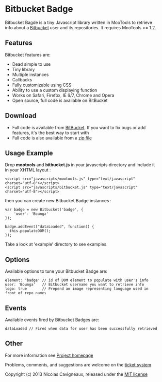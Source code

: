 # Bitbucket Badge

Bitbucket Bagde is a tiny Javascript library written in MooTools to retrieve info about a [Bitbucket](https://bitbucket.org/) user and its repositories. It requires MooTools >= 1.2.

## Features

Bitbucket features are:

* Dead simple to use
* Tiny library
* Multiple instances
* Callbacks
* Fully customizable using CSS
* Ability to use a custom displaying function
* Works on Safari, Firefox, IE 6/7, Chrome and Opera
* Open source, full code is available on BitBucket

Download
--------

* Full code is available from [BitBucket](http://www.bitbucket.org/Bounga/bitbucket-badge). If you want to fix bugs or add features, it's the best way to start with
* Full code is also available from a [zip file](http://www.bitbucket.org/Bounga/bitbucket-badge/get/tip.zip)

Usage Example
-------------

Drop **mootools** and **bitbucket.js** in your javascripts directory and include it in your XHTML layout :

    <script src="javascripts/mootools.js" type="text/javascript" charset="utf-8"></script>
    <script src="javascripts/bitbucket.js" type="text/javascript" charset="utf-8"></script>

then you can create new Bitbucket Badge instances :

    var badge = new Bitbucket('badge', {
        'user': 'Bounga'
    });

    badge.addEvent("dataLoaded", function() {
      this.populateDOM();
    });

Take a look at 'example' directory to see examples.

Options
-------

Available options to tune your Bitbucket Badge are:

    element: 'badge' // id of DOM element to populate with user's info
    user: 'Bounga'   // Bitbucket username you want to retrieve info
    logo: true       // Prepend an image representing language used in front of repo names

Events
------

Available events fired by Bitbucket Badges are:

    dataLoaded // Fired when data for user has been successfully retrieved

Other
-----

For more information see [Project homepage](http://www.bitbucket.org/Bounga/bitbucket-badge/)

Problems, comments, and suggestions are welcome on the [ticket system](http://www.bitbucket.org/Bounga/bitbucket-badge/issues/new/)


Copyright (c) 2013 Nicolas Cavigneaux, released under the [MIT license](http://creativecommons.org/licenses/MIT/)
